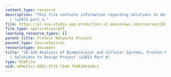 ```yaml
---
content_type: resource
description: "This file contains information regarding solutions to design project\
  \ \u2013 part a."
file: https://ol-ocw-studio-app-production.s3.amazonaws.com/courses/20-320-analysis-of-biomolecular-and-cellular-systems-fall-2012/e09e51ccd9525f1573ebf0d620e14dc3_MIT20_320F12_So_De_Pr-PaA.pdf
file_type: application/pdf
learning_resource_types: []
parent_title: Protein Networks Project
parent_type: CourseSection
resourcetype: Document
title: "20.320 Analysis of Biomolecular and Cellular Systems, Protein Networks Project:\
  \ Solutions to Design Project \u2013 Part A"
type: OCWFile
uid: e09e51cc-d952-5f15-73eb-f0d620e14dc3
---
```

